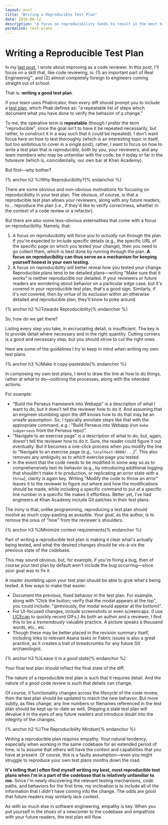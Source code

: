 ```yaml
---
layout: post
title: "Writing a Reproducible Test Plan"
date: 2016-06-12
description: "A focus on reproducibility tends to result in the most high-value test plans."
permalink: test-plans
---
```


# Writing a Reproducible Test Plan

In my [last post](http://www.crmarsh.com/code-review), I wrote about improving as a code reviewer. In this post, I'll focus on a skill that, like code reviewing, is: (1) an important part of Real Engineering™, and (2) almost completely foreign to engineers coming straight out of school.

That is: **writing a good test plan**.

If your team uses Phabricator, then every diff should prompt you to include a [test plan](https://secure.phabricator.com/book/phabricator/article/differential_test_plans/), which Phab defines as: "a repeatable list of steps which document what you have done to verify the behavior of a change."

To me, the operative term is **repeatable** (though I prefer the term "reproducible", since the goal isn't to have it be repeated necessarily, but rather, to construct it in a way such that it _could_ be repeated). I don't want focus here on how to test thoroughly (which is an interesting topic in itself, but too ambitious to cover in a single post); rather, I want to focus on how to write a test plan that is _reproducible_, both by you, your reviewers, and any team members who may be unfamiliar with the code, be it today or far in the futureure (which is, coincidentally, our own bar at Khan Academy).

But first—why bother?

{% anchor h2 %}Why Reproducibility?{% endanchor %}

There are some obvious and non-obvious motivations for focusing on reproducibility in your test plan. The obvious, of course, is that a reproducible test plan allows your reviewers, along with any future readers, to... reproduce the plan (i.e., if they'd like to verify correctness, whether in the context of a code review or a refactor).

But there are also some less-obvious externalities that come with a focus on reproducibility. Namely, that:

1. A focus on reproducibility will force you to _actually_ run through the plan. If you're expected to include specific details (e.g., the specific URL of the specific page on which you tested your change), then you need to go collect them, which is best done by running through the plan. **A focus on reproducibility can thus serve as a mechanism for keeping yourself honest in your own testing.**
2. A focus on reproducibility will better reveal _how_ you tested your change. Reproducible plans tend to be detailed plans—writing "Make sure that it works" is neither reproducible nor detailed. If your reviewers or future readers are wondering about behavior on a particular edge case, but it's covered in your reproducible test plan, that's a good sign. Similarly, if it's _not_ covered, then by virtue of its exclusion within an otherwise detailed and reproducible plan, they'll know to poke around.

{% anchor h2 %}Towards Reproducibility{% endanchor %}

So, how do we get there?

Listing every step you take, in excruciating detail, is insufficient. The key is to provide detail where necessary and in the right quantity. Cutting corners is a good and necessary step; but you should strive to cut the right ones.

Here are some of the guidelines I try to keep in mind when writing my own test plans.

{% anchor h3 %}Make it copy-pasteable{% endanchor %}

In composing my own test plans, I tend to draw the line at _how_ to do things, rather at _what_ to do—outlining the processes, along with the intended actions.

For example:

- "Build the Perseus framework into Webapp" is a description of what I want to do, but it does't tell the reviewer how to do it. And assuming that an engineer stumbling upon the diff knows how to do that may be an unsafe assumption. So, I typically annotate steps like that with the appropriate command, e.g.: "Build Perseus into Webapp (run `make subperseus` from the Perseus repo)".
- "Navigate to an exercise page" is a description of what to do, but, again, doesn't tell the reviewer how to do it. Sure, the reader could figure it out eventually. But it becomes a one-click process when you modify the line to "Navigate to an exercise page (e.g., `localhost:8080/...`)". This also removes any ambiguity as to _which_ exercise page you tested.
- In the event that the code needs to be modified in some way so as to comprehensively test its behavior (e.g., by introducing additional logging that shouldn't make it to production, or replicating an error state with a `throw`), clarity is again key. Writing "Modify the code to throw an error" leaves it to the reviewer to figure out where and how the modifications should be made, while including a specific command to put at a specific line number in a specific file makes it effortless. Better yet, I've had engineers at Khan Academy include Git patches in their test plans.

The irony is that, unlike programming, reproducing a test plan should involve as much copy-pasting as possible. Your goal, as the author, is to remove the onus of "how" from the reviewer's shoulders.

{% anchor h3 %}Minimize context requirements{% endanchor %}

Part of writing a reproducible test plan is making it clear what's actually being tested, and what the desired changes should be vis-à-vis the previous state of the codebase.

This may sound obvious, but, for example, if you're fixing a bug, then of course your test plan by default won't include the bug occurring—since your goal was to fix it.

A reader stumbling upon your test plan should be able to grok what's being tested. A few ways to make that easier:

- Document the previous, fixed behavior in the test plan. For example, along with "Click the button; verify that the modal appears at the top", you could include: "(previously, the modal would appear at the bottom)".
- For UI-focused changes, include screenshots or even screencaps. (I use [LICEcap](http://www.cockos.com/licecap/) to quickly record GIFs.) As both an author and a reviewer, I find this to be a _tremendously_ valuable practice. A picture speaks a thousand words, etc., etc.
- Though these may be better placed in the revision summary itself, including links to relevant Asana tasks or Fabric issues is also a great practice, as it creates a trail of breadcrumbs for any future Git archaeologist.

{% anchor h3 %}Leave it in a good state{% endanchor %}

Your final test plan should reflect the final state of the diff.

The nature of a reproducible test plan is such that it requires detail. And the nature of a good code review is such that details can change.

Of course, if functionality changes across the lifecycle of the code review, then the test plan should be updated to match the new behavior. But more subtly, as files change, any line numbers or filenames referenced in the test plan should be kept up-to-date as well. Shipping a stale test plan will devalue it in the eyes of any future readers and introduce doubt into the integrity of the changes.

{% anchor h2 %}The Reproducibility Mindset{% endanchor %}

Writing a reproducible plan requires empathy. Your natural tendency, especially when working in the same codebase for an extended period of time, is to assume that others will have the context and capabilities that you have at present. Of course, this is a faulty assumption—even you might struggle to reproduce your own test plans months down the road.

**It's telling that I often find myself writing my best, most reproducible test plans when I'm in a part of the codebase that is relatively unfamiliar to me.** Since I'm newly discovering the relevant testing mechanisms, code paths, and behaviors for the first time, my inclination is to include all of the information that I _didn't_ have coming into the change. The odds are good that future readers may similarly lack context.

As with so much else in software engineering, empathy is key. When you put yourself in the shoes of a newcomer to the codebase and empathize with your future readers, the test plan will flow.
